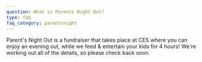 ```yaml
---
question: What is Parents Night Out?
type: faq
faq_category: parentsnight
---
```

Parent's Night Out is a fundraiser that takes place at CES where you can enjoy an evening out, while we feed & entertain your kids for 4 hours! We're working out all of the details, so please check back soon.